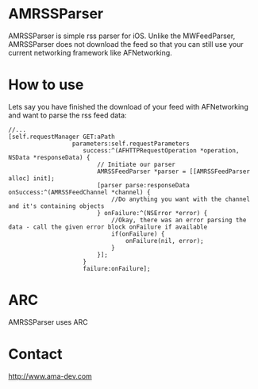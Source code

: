 AMRSSParser
===========

AMRSSParser is simple rss parser for iOS. Unlike the MWFeedParser, AMRSSParser does not download the feed so that you can still use your current networking framework like AFNetworking.
 
How to use
===========
 
Lets say you have finished the download of your feed with AFNetworking and want to parse the rss feed data:


```
//...
[self.requestManager GET:aPath
                  parameters:self.requestParameters
                     success:^(AFHTTPRequestOperation *operation, NSData *responseData) {
                         // Initiate our parser
                         AMRSSFeedParser *parser = [[AMRSSFeedParser alloc] init];
                         [parser parse:responseData onSuccess:^(AMRSSFeedChannel *channel) {
                             //Do anything you want with the channel and it's containing objects
                         } onFailure:^(NSError *error) {
                             //Okay, there was an error parsing the data - call the given error block onFailure if available
                             if(onFailure) {
                                 onFailure(nil, error);
                             }
                         }];
                     }
                     failure:onFailure];

```


ARC
===========
AMRSSParser uses ARC

Contact
===========
http://www.ama-dev.com
